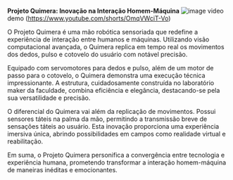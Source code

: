 **Projeto Quimera: Inovação na Interação Homem-Máquina**
![image](https://github.com/Muzashii/Projeto-Quimera/assets/73591130/b8972006-5b31-47c8-a582-a728a45ca183)
video demo (https://www.youtube.com/shorts/OmqVWciT-Vo)

O Projeto Quimera é uma mão robótica sensoriada que redefine a experiência de interação entre humanos e máquinas. Utilizando visão computacional avançada, o Quimera replica em tempo real os movimentos dos dedos, pulso e cotovelo do usuário com notável precisão.

Equipado com servomotores para dedos e pulso, além de um motor de passo para o cotovelo, o Quimera demonstra uma execução técnica impressionante. A estrutura, cuidadosamente construída no laboratório maker da faculdade, combina eficiência e elegância, destacando-se pela sua versatilidade e precisão.

O diferencial do Quimera vai além da replicação de movimentos. Possui sensores táteis na palma da mão, permitindo a transmissão breve de sensações táteis ao usuário. Esta inovação proporciona uma experiência imersiva única, abrindo possibilidades em campos como realidade virtual e reabilitação.

Em suma, o Projeto Quimera personifica a convergência entre tecnologia e experiência humana, prometendo transformar a interação homem-máquina de maneiras inéditas e emocionantes.
